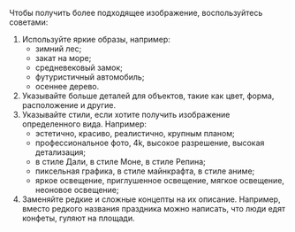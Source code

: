 Чтобы получить более подходящее изображение, воспользуйтесь советами:

1. Используйте яркие образы, например:
   * зимний лес;
   * закат на море;
   * средневековый замок;
   * футуристичный автомобиль;
   * осеннее дерево.
1. Указывайте больше деталей для объектов, такие как цвет, форма, расположение и другие.
1. Указывайте стили, если хотите получить изображение определенного вида. Например:
   * эстетично, красиво, реалистично, крупным планом;
   * профессиональное фото, 4k, высокое разрешение, высокая детализация;
   * в стиле Дали, в стиле Моне, в стиле Репина;
   * пиксельная графика, в стиле майнкрафта, в стиле аниме;
   * яркое освещение, приглушенное освещение, мягкое освещение, неоновое освещение;
1. Заменяйте редкие и сложные концепты на их описание. Например, вместо редкого названия праздника можно написать, что люди едят конфеты, гуляют на площади.